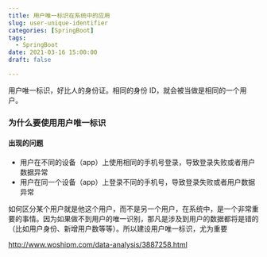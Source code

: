 ```yaml
---
title: 用户唯一标识在系统中的应用
slug: user-unique-identifier
categories: [SpringBoot]
tags:
  - SpringBoot
date: 2021-03-16 15:00:00
draft: false

---
```


用户唯一标识，好比人的身份证。相同的身份 ID，就会被当做是相同的一个用户。

<!--more-->

### 为什么要使用用户唯一标识

#### 出现的问题

- 用户在不同的设备（app）上使用相同的手机号登录，导致登录失败或者用户数据异常
- 用户在同一个设备（app）上登录不同的手机号，导致登录失败或者用户数据异常

如何区分某个用户就是他这个用户，而不是另一个用户，在系统中，是一个非常重要的事情。因为如果做不到用户的唯一识别，那凡是涉及到用户的数据都将是错的（比如用户身份、新增用户数等等）。所以建设用户唯一标识，尤为重要

http://www.woshipm.com/data-analysis/3887258.html
